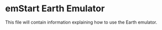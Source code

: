 # emStart Earth Emulator

This file will contain information explaining how to use the Earth emulator.